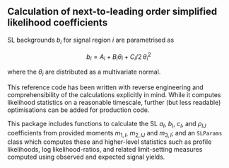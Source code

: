 Calculation of next-to-leading order simplified likelihood coefficients
-----------------------------------------------------------------------

SL backgrounds $`b_i`$ for signal region $`i`$ are parametrised as
```math
b_i = A_i + B_i \theta_i + C_i/2 \, \theta_i^2
```
where the $`\theta_i`$ are distributed as a multivariate normal.

This reference code has been written with reverse engineering and
comprehensibility of the calculations explicitly in mind. While it computes
likelihood statistics on a reasonable timescale, further (but less readable)
optimisations can be added for production code.

This package includes functions to calculate the SL $`a_I`$, $`b_I`$, $`c_I`$, and
$`\rho_{IJ}`$ coefficients from provided moments $`m_{1,I}`$, $`m_{2,IJ}`$ and
$`m_{3,I}`$; and an `SLParams` class which computes these and higher-level
statistics such as profile likelihoods, log likelihood-ratios, and related
limit-setting measures computed using observed and expected signal yields.
